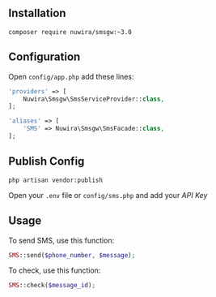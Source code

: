 ## Installation

```console
composer require nuwira/smsgw:~3.0
```

## Configuration

Open `config/app.php` add these lines:

```php
'providers' => [
	Nuwira\Smsgw\SmsServiceProvider::class,
];

'aliases' => [
	'SMS' => Nuwira\Smsgw\SmsFacade::class,
];
```

## Publish Config

```console
php artisan vendor:publish
```

Open your `.env` file or `config/sms.php` and add your *API Key* 

## Usage

To send SMS, use this function:

```php
SMS::send($phone_number, $message);
```

To check, use this function:

```php
SMS::check($message_id);
```